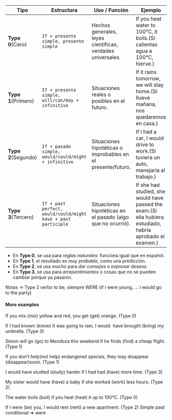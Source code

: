 
| **Tipo**            | **Estructura**                                                | **Uso / Función**                                            | **Ejemplo**                                                                                                |
| ------------------- | ------------------------------------------------------------- | ------------------------------------------------------------ | ---------------------------------------------------------------------------------------------------------- |
| **Type 0**(Cero)    | `If + presente simple, presente simple`                       | Hechos generales, leyes científicas, verdades universales.   | If you heat water to 100°C, it boils.(Si calientas agua a 100°C, hierve.)                                  |
| **Type 1**(Primero) | `If + presente simple, will/can/may + infinitivo`             | Situaciones reales o posibles en el futuro.                  | If it rains tomorrow, we will stay home.(Si llueve mañana, nos quedaremos en casa.)                        |
| **Type 2**(Segundo) | `If + pasado simple, would/could/might + infinitivo`          | Situaciones hipotéticas o improbables en el presente/futuro. | If I had a car, I would drive to work.(Si tuviera un auto, manejaría al trabajo.)                          |
| **Type 3**(Tercero) | `If + past perfect, would/could/might have + past participle` | Situaciones hipotéticas en el pasado (algo que no ocurrió).  | If she had studied, she would have passed the exam.(Si ella hubiera estudiado, habría aprobado el examen.) |
- En **Type 0**, se usa para _reglas naturales_: funciona igual que en español.
- En **Type 1**, el resultado es _muy probable_, como una predicción.
- En **Type 2**, se usa mucho para _dar consejos_ o _expresar deseos_.
- En **Type 3**, se usa para _arrepentimientos_ o cosas que no se pueden cambiar porque ya pasaron.

Notas -> Type 2 verbo to be, siempre WERE (if i were young, ... i would go to the party)

#### More examples

If you mix (mix) yellow and red, you get (get) orange. (Type 0)

If I had known (know) It was going to rain, I would  have brought (bring) my umbrella. (Type 3)

Simon will go (go) to Mendoza this weekend if he finds (find) a cheap flight. (Type 1)

If you don't help(not help) endangered species, they may disappear (disappear)soon. (Type 1)

I would have studied (study) harder if I had had (have) more time. (Type 3)

My sister would have (have) a baby if she worked (work) less hours. (Type 2)

The water boils (boil) if you heat (heat) it up to 100°C. (Type 0)

If I were (be) you, I would rent (rent) a new apartment. (Type 2) Simple past conditional => were
